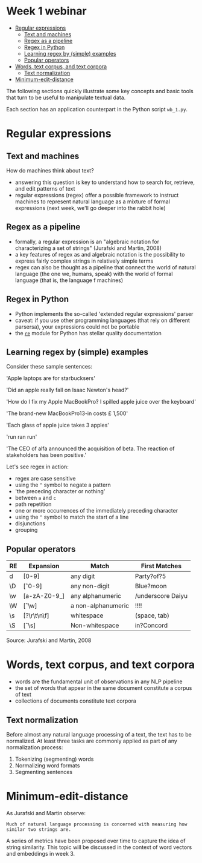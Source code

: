 Week 1 webinar
==============

<!-- vim-markdown-toc GFM -->

* [Regular expressions](#regular-expressions)
    * [Text and machines](#text-and-machines)
    * [Regex as a pipeline](#regex-as-a-pipeline)
    * [Regex in Python](#regex-in-python)
    * [Learning regex by (simple) examples](#learning-regex-by-simple-examples)
    * [Popular operators](#popular-operators)
* [Words, text corpus, and text corpora](#words-text-corpus-and-text-corpora)
    * [Text normalization](#text-normalization)
* [Minimum-edit-distance](#minimum-edit-distance)

<!-- vim-markdown-toc -->

The following sections quickly illustrate some key concepts and basic tools that
turn to be useful to manipulate textual data.

Each section has an application counterpart in the Python script `wb_1.py`.

Regular expressions
===================

Text and machines
-----------------

How do machines think about text?

+ answering this question is key to understand how to search for, retrieve, and
    edit patterns of text
+ regular expressions (regex) offer a possible framework to instruct machines to
    represent natural language as a mixture of formal expressions (next week,
    we'll go deeper into the rabbit hole)


Regex as a pipeline
-------------------

+ formally, a regular expression is an "algebraic notation for characterizing a
    set of strings" (Jurafski and Martin, 2008)
+ a key features of regex as and algebraic notation is the possibility to
    express fairly complex strings in relatively simple terms
+ regex can also be thought as a pipeline that connect the world of natural
    language (the one we, humans, speak) with the world of formal language (that
    is, the language f machines)

Regex in Python
---------------

+ Python implements the so-called 'extended regular expressions' parser
+ caveat: if you use other programming languages (that rely on different 
    parsersa), your expressions could not be portable
+ the [`re`](https://docs.python.org/3/library/re.html) module for Python 
    has stellar quality documentation

Learning regex by (simple) examples
-----------------------------------

Consider these sample sentences:

'Apple laptops are for starbucksers'

'Did an apple really fall on Isaac Newton's head?'

'How do I fix my Apple MacBookPro? I spilled apple juice over the keyboard'

'The brand-new MacBookPro13-in costs £ 1,500'

'Each glass of apple juice takes 3 apples'

'run ran run'

'The CEO of alfa announced the acquisition of beta. The reaction of
stakeholders has been positive.'

Let's see regex in action:

+ regex are case sensitive
+ using the `^` symbol to negate a pattern
+ 'the preceding character or nothing'
+ between `a` and `c`
+ path repetition
+ one or more occurrences of the immediately preceding character
+ using the `^` symbol to match the start of a line
+ disjunctions 
+ grouping

Popular operators
-----------------

| RE | Expansion    | Match              | First Matches     |
|----|--------------|--------------------|-------------------|
| d  | [0-9]        | any digit          | Party?of?5        |
| \D | [ˆ0-9]       | any non-digit      | Blue?moon         |
| \w | [a-zA-Z0-9_] | any alphanumeric   | /underscore Daiyu |
| \W | [ˆ\w]        | a non-alphanumeric | !!!!              |
| \s | [?\r\t\n\f]  | whitespace         | (space, tab)      |
| \S | [ˆ\s]        | Non-whitespace     | in?Concord        |

Source: Jurafski and Martin, 2008

Words, text corpus, and text corpora
====================================

+ words are the fundamental unit of observations in any NLP pipeline
+ the set of words that appear in the same document constitute a corpus of text
+ collections of documents constitute text corpora

Text normalization
------------------

Before almost any natural language processing of a text, the text has to be
normalized. At least three tasks are commonly applied as part of any
normalization process:

1. Tokenizing (segmenting) words 
2. Normalizing word formats 
3. Segmenting sentences


Minimum-edit-distance
=====================

As Jurafski and Martin observe:

    Much of natural language processing is concerned with measuring how 
    similar two strings are.

A series of metrics have been proposed over time to capture the idea of
string similarity. This topic will be discussed in the context of word
vectors and embeddings in week 3.
